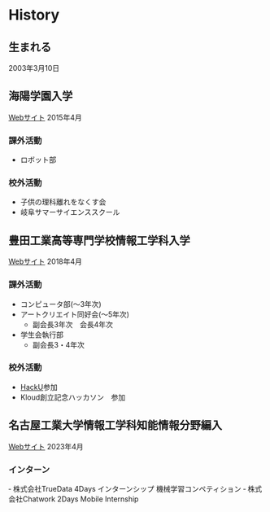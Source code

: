 # History

## 生まれる

2003年3月10日

## 海陽学園入学
[Webサイト](https://www.kaiyo.ac.jp/)
2015年4月

### 課外活動
- ロボット部

### 校外活動
- 子供の理科離れをなくす会
- 岐阜サマーサイエンススクール

## 豊田工業高等専門学校情報工学科入学
[Webサイト](https://www.toyota-ct.ac.jp/)
2018年4月

### 課外活動

- コンピュータ部(～3年次)
- アートクリエイト同好会(～5年次)
    - 副会長3年次　会長4年次
- 学生会執行部
    - 副会長3・4年次

### 校外活動

- [HackU](https://hacku.yahoo.co.jp/hacku2019nagoya/)参加
- Kloud創立記念ハッカソン　参加

## 名古屋工業大学情報工学科知能情報分野編入
[Webサイト](https://www.nitech.ac.jp/)
2023年4月

### インターン

‐ 株式会社TrueData 4Days インターンシップ 機械学習コンペティション
‐ 株式会社Chatwork 2Days Mobile Internship
